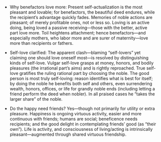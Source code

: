 - Why benefactors love more: Present self-actualization is the most pleasant and lovable; for benefactors, the beautiful deed endures, while the recipient’s advantage quickly fades. Memories of noble actions are pleasant; of merely profitable ones, not or less so. Loving is an active doing, being loved a passive receiving—those with the better, active part love more. Toil heightens attachment; hence benefactors—and especially mothers, who labor more and are surer of maternity—love more than recipients or fathers.

- Self-love clarified: The apparent clash—blaming “self-lovers” yet claiming one should love oneself most—is resolved by distinguishing kinds of self-love. Vulgar self-love grasps at money, honors, and bodily pleasures (the irrational part’s aims) and is rightly reproached. True self-love gratifies the ruling rational part by choosing the noble. The good person is most truly self-loving: reason identifies what is best for itself; by doing the noble he benefits both self and others, even surrendering wealth, honors, offices, or life for grandly noble ends (including letting a friend perform the deed when nobler). In all praised cases he “takes the larger share” of the noble.

- Do the happy need friends? Yes—though not primarily for utility or extra pleasure. Happiness is ongoing virtuous activity, easier and more continuous with friends; humans are social; beneficence needs recipients; and the good delight in contemplating friends’ good (as “their own”). Life is activity, and consciousness of living/acting is intrinsically pleasant—augmented through shared virtuous friendship.